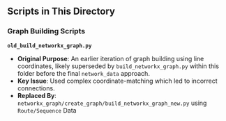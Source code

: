 ## Scripts in This Directory

### Graph Building Scripts
**`old_build_networkx_graph.py`**
- **Original Purpose**: An earlier iteration of graph building using line coordinates, likely superseded by `build_networkx_graph.py` within this folder before the final `network_data` approach.
- **Key Issue**: Used complex coordinate-matching which led to incorrect connections.
- **Replaced By**: `networkx_graph/create_graph/build_networkx_graph_new.py` using `Route/Sequence` Data

